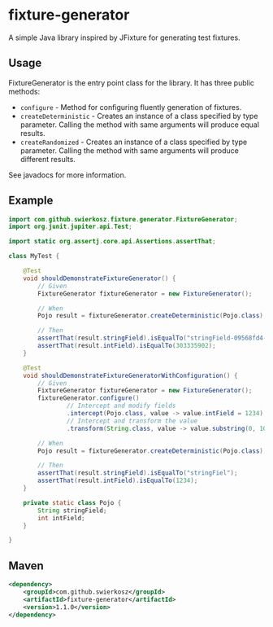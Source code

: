 # fixture-generator

A simple Java library inspired by JFixture for generating test fixtures.

## Usage

FixtureGenerator is the entry point class for the library. It has three public methods:
* `configure` - Method for configuring fluently generation of fixtures.
* `createDeterministic` - Creates an instance of a class specified by type parameter. Calling the method with same arguments will produce equal results.
* `createRandomized` - Creates an instance of a class specified by type parameter. Calling the method with same arguments will produce different results.

See javadocs for more information.

## Example
```java
import com.github.swierkosz.fixture.generator.FixtureGenerator;
import org.junit.jupiter.api.Test;

import static org.assertj.core.api.Assertions.assertThat;

class MyTest {

    @Test
    void shouldDemonstrateFixtureGenerator() {
        // Given
        FixtureGenerator fixtureGenerator = new FixtureGenerator();

        // When
        Pojo result = fixtureGenerator.createDeterministic(Pojo.class);

        // Then
        assertThat(result.stringField).isEqualTo("stringField-09568fd4-7072-3c1d-81dd-f383836cc584");
        assertThat(result.intField).isEqualTo(303335902);
    }

    @Test
    void shouldDemonstrateFixtureGeneratorWithConfiguration() {
        // Given
        FixtureGenerator fixtureGenerator = new FixtureGenerator();
        fixtureGenerator.configure()
                // Intercept and modify fields
                .intercept(Pojo.class, value -> value.intField = 1234)
                // Intercept and transform the value
                .transform(String.class, value -> value.substring(0, 10));

        // When
        Pojo result = fixtureGenerator.createDeterministic(Pojo.class);

        // Then
        assertThat(result.stringField).isEqualTo("stringFiel");
        assertThat(result.intField).isEqualTo(1234);
    }

    private static class Pojo {
        String stringField;
        int intField;
    }

}
```

## Maven
```xml
<dependency>
    <groupId>com.github.swierkosz</groupId>
    <artifactId>fixture-generator</artifactId>
    <version>1.1.0</version>
</dependency>
```